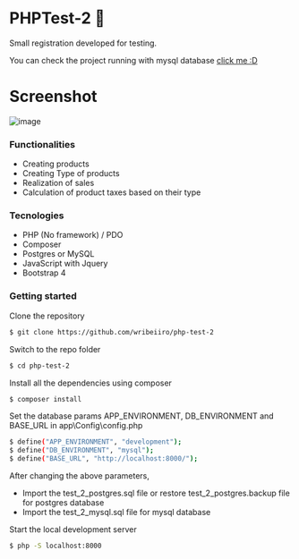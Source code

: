 # PHPTest-2 🐘
Small registration developed for testing.

You can check the project running with mysql database [click me :D](https://wribeiiro.com/php-test-2)

# Screenshot
![image](https://user-images.githubusercontent.com/20648572/112701746-827cdf80-8ea2-11eb-8d9c-1fcc7abda42b.png)

### Functionalities

- Creating products 
- Creating Type of products 
- Realization of sales
- Calculation of product taxes based on their type

### Tecnologies

- PHP (No framework) / PDO
- Composer
- Postgres or MySQL 
- JavaScript with Jquery
- Bootstrap 4

### Getting started

Clone the repository
```bash
$ git clone https://github.com/wribeiiro/php-test-2
```
Switch to the repo folder
```bash
$ cd php-test-2
```
Install all the dependencies using composer
```bash
$ composer install
```
Set the database params APP_ENVIRONMENT, DB_ENVIRONMENT and BASE_URL in app\Config\config.php 
```bash
$ define("APP_ENVIRONMENT", "development");
$ define("DB_ENVIRONMENT", "mysql");
$ define("BASE_URL", "http://localhost:8000/");
```

After changing the above parameters,

- Import the test_2_postgres.sql file or restore test_2_postgres.backup file for postgres database 
- Import the test_2_mysql.sql file for mysql database

Start the local development server
```bash
$ php -S localhost:8000
```
